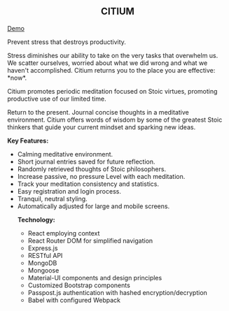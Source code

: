 <p align="center">
  <h2 align="center">CITIUM</h3>
  
  <p>
    <a href="https://raw.githubusercontent.com/scbrazil/citium/main/client/src/assets/images/citium-demo.webp?raw=true">
      Demo
    </a>  
  </p>
</p>

<p>Prevent stress that destroys productivity.</p>

<p>Stress diminishes our ability to take on the very tasks that overwhelm us. We scatter ourselves, worried about what we did wrong and what we haven't accomplished. Citium returns you to the place you are effective: *now*.</p>

<p>Citium promotes periodic meditation focused on Stoic virtues, promoting productive use of our limited time.</p>

<p>Return to the present. Journal concise thoughts in a meditative environment. Citium offers words of wisdom by some of the greatest Stoic thinkers that guide your current mindset and sparking new ideas.</p>

<p><strong>Key Features:</strong></p>

<p>
  <ul>
    <li>Calming meditative environment.</li>
    <li>Short journal entries saved for future reflection.</li>
    <li>Randomly retrieved thoughts of Stoic philosophers.</li>
    <li>Increase passive, no pressure Level with each meditation.</li>
    <li>Track your meditation consistency and statistics.</li>
    <li>Easy registration and login process.</li>
    <li>Tranquil, neutral styling.</li>
    <li>Automatically adjusted for large and mobile screens.</li
  </ul>
</p>

<p><strong>Technology:</strong></p>

<p>
  <ul>
    <li>React employing context</li>
    <li>React Router DOM for simplified navigation</li>
    <li>Express.js</li>
    <li>RESTful API</li>
    <li>MongoDB</li>
    <li>Mongoose</li>
    <li>Material-UI components and design principles</li>
    <li>Customized Bootstrap components</li>
    <li>Passpost.js authentication with hashed encryption/decryption</li>
    <li>Babel with configured Webpack</li>
  </ul>
</p>
